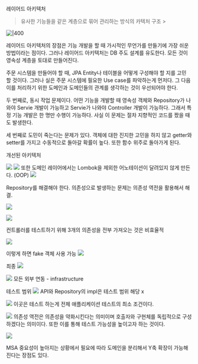 레이어드 아키텍처 
> 유사한 기능들을 같은 계층으로 묶어 관리하는 방식의 카텍처 구조 > 


![|400](https://i.imgur.com/3rS5nuL.png)

레이어드 아키텍처의 장점은 기능 개발을 할 때 가시적인 무언가를 만들기에 가장 쉬운 방법이라는 점이다. 그러나 레이어드 아키텍처는 DB 주도 설계를 유도한다. 모든 것이 영속성 계층을 토대로 만들어진다. 

주문 시스템을 만들어야 할 때, JPA Entity나 테이블을 어떻게 구성해야 할 지를 고민 할 것이다. 그러나 실은 주문 시스템에 필요한 Use case를 파악하는게 먼저다. 그 다음 이를 처리하기 위한 도메인과 도메인들의 관계를 생각하는 것이 우선되어야 한다. 

두 번째로, 동시 작업 문제이다. 어떤 기능을 개발할 때 영속성 객체와 Repository가 나와야 Servie 개발이 가능하고 Servie가 나와야 Controller 개발이 가능하다. 그래서 특정 기능 개발은 한 명만 수행이 가능하다. 사실 이 문제는 절차 지향적인 코드를 짰을 때도 발생한다. 

세 번째로 도민이 죽는다는 문제가 있다. 객체에 대한 진지한 고민을 하지 않고 getter와 setter를 가지고 수동적으로 돌아갈 확률이 높다. 또한 함수 위주로 돌아가게 된다. 

개선된 아키텍처

![](https://i.imgur.com/HHJwCTA.png)
![](https://i.imgur.com/5KDktnQ.png)
또한 도메인 레이어에서는 Lombok을 제외한 어노테이션이 달려있지 않게 만든다. (OOP)
![](https://i.imgur.com/JrzIOZo.png)

Repository를 해결해야 한다. 의존성으로 발생하는 문제는 의존성 역전을 활용해서 해결. 

![](https://i.imgur.com/GwrEXnE.png)

![](https://i.imgur.com/bUVoQX6.png)

컨트롤러를 테스트하기 위해 3개의 의존성을 전부 가져오는 것은 비효율적

![](https://i.imgur.com/JBurU9L.png)

이렇게 하면 fake 객체 사용 가능 
![](https://i.imgur.com/mREADPb.png)


최종 
![](https://i.imgur.com/wK40l9B.png)


![](https://i.imgur.com/MDce4Wc.png)
모든 외부 연동 - infrastructure 


테스트 범위 
![](https://i.imgur.com/rRm2g2X.png)
API와 Repository의 impl은 테스트 범위 해당 x 


![](https://i.imgur.com/HwLh1yX.png)
이곳은 테스트 하는게 전체 애플리케이션 테스트의 최소 조건이다. 

![](https://i.imgur.com/X8yEnpo.png)
의존성 역전은 의존성을 약화시킨다는 의미이며 호출자와 구현체를 독립적으로 구성하겠다는 의미이다. 또한 이를 통해 테스트 가능성을 높이고자 하는 것이다. 


![](https://i.imgur.com/0nfl0ig.png)

MSA 중요성이 높아지는 상황에서 필요에 따라 도메인을 분리해서 Y축 확장이 가능해진다는 장점도 있다. 

